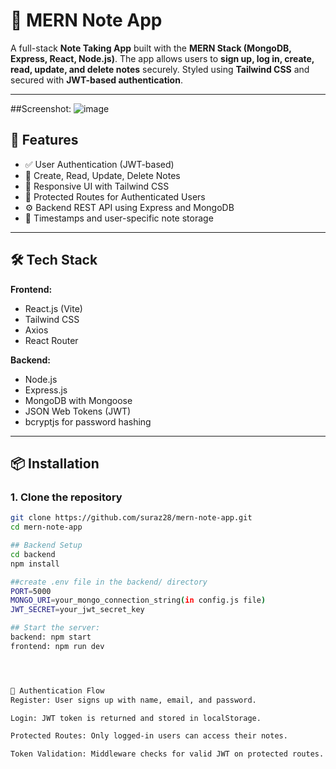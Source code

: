 # 📝 MERN Note App

A full-stack **Note Taking App** built with the **MERN Stack (MongoDB, Express, React, Node.js)**. The app allows users to **sign up, log in, create, read, update, and delete notes** securely. Styled using **Tailwind CSS** and secured with **JWT-based authentication**.

---

##Screenshot:
![image](https://github.com/user-attachments/assets/750b0b06-e016-4c5e-8ec7-e20631787385)


## 🚀 Features

- ✅ User Authentication (JWT-based)
- 🧠 Create, Read, Update, Delete Notes
- 🌙 Responsive UI with Tailwind CSS
- 🔐 Protected Routes for Authenticated Users
- ⚙️ Backend REST API using Express and MongoDB
- 🧾 Timestamps and user-specific note storage

---

## 🛠️ Tech Stack

**Frontend:**
- React.js (Vite)
- Tailwind CSS
- Axios
- React Router

**Backend:**
- Node.js
- Express.js
- MongoDB with Mongoose
- JSON Web Tokens (JWT)
- bcryptjs for password hashing

---

## 📦 Installation

### 1. Clone the repository

```bash
git clone https://github.com/suraz28/mern-note-app.git
cd mern-note-app

## Backend Setup
cd backend
npm install

##create .env file in the backend/ directory
PORT=5000
MONGO_URI=your_mongo_connection_string(in config.js file)
JWT_SECRET=your_jwt_secret_key

## Start the server:
backend: npm start
frontend: npm run dev




🔐 Authentication Flow
Register: User signs up with name, email, and password.

Login: JWT token is returned and stored in localStorage.

Protected Routes: Only logged-in users can access their notes.

Token Validation: Middleware checks for valid JWT on protected routes.
